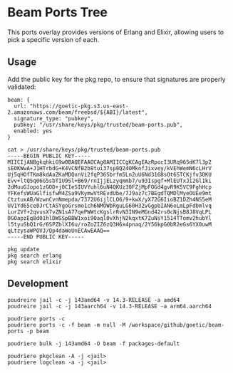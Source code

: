 # Beam Ports Tree

This ports overlay provides versions of Erlang and Elixir, allowing users to pick
a specific version of each.

## Usage

Add the public key for the pkg repo, to ensure that signatures are properly
validated:

``` shell
beam: {
  url: "https://goetic-pkg.s3.us-east-2.amazonaws.com/beam/freebsd/${ABI}/latest",
  signature_type: "pubkey",
  pubkey: "/usr/share/keys/pkg/trusted/beam-ports.pub",
  enabled: yes
}
```

``` shell
cat > /usr/share/keys/pkg/trusted/beam-ports.pub
-----BEGIN PUBLIC KEY-----
MIICIjANBgkqhkiG9w0BAQEFAAOCAg8AMIICCgKCAgEAzRpocI3URq965dK7l3p2
sEOKWwA+J1HTrbdG+K4VCNfB2b8tui37sp8Q24OMknfJixvey/kVEhWemN6cLHrV
Uj5qHOfTKm8kdAaZKaMDQxnVi2fqP36Sbrfm5Ln2uU6Nd3168sOt6STCKjfv3OKU
Evv+ltQ5q06G5sbTIU9Sl+B69/rnIjjELzyqmmb7/u93Ispgf+MlEUTxJi2Gl1ki
2dMuuGJopo1zGOD+j0CIeSIUVYuhl6uN4QKUz30FZjMpFOGd4gvR9K5VC9FghHcp
YFKefsWUaGlfisfwM4ZSa9VKymwVtREvdUbe/7J9az7c7BEgdTQMDlMyeOUEe9mt
CtztuxAB/WzwnCvnNmepda/7372U6ijlCLO6/9+kwX/yX72G6IioBZ1DZh4NS5eM
UV1Yd65ce0JrCtASYgoGrsmo1ch6NMOWbRguLG60H32vGgpbIAN6oLmLpFdbmlvq
LurZVf+2qvusX7vZN1sA77qePWWtcKgslrRvN3IN9eMGnd42rs0cNjsB8J8VqLPL
DGOapzEq8d01hlDWSSpBBW1xoi90aql0vXhjN2kqxtK7ZuNsY1514TTomv2hubYl
l5tyuSbQ1rG/6SPZblXI6u/roZoZIZ6zQ3H6x4pnaq/2Y56kpG0bR2eGs6YX0uwM
qLtzysaWPOVJ/Qp4daWoUnECAwEAAQ==
-----END PUBLIC KEY-----
```

``` shell
pkg update
pkg search erlang
pkg search elixir
```

## Development

``` shell
poudreire jail -c -j 143amd64 -v 14.3-RELEASE -a amd64
poudreire jail -c -j 143aarch64 -v 14.3-RELEASE -a arm64.aarch64

poudriere ports -c
poudriere ports -c -f beam -m null -M /workspace/github/goetic/beam-ports -p beam
```

``` shell
poudriere bulk -j 143amd64 -O beam -f packages-default
```

``` shell
poudriere pkgclean -A -j <jail>
poudriere logclean -a -j <jail>
```
